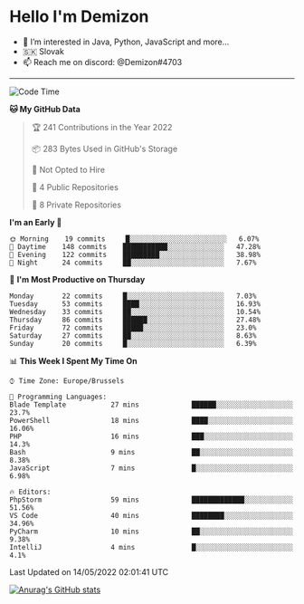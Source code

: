 # Hello I'm Demizon
- 👀 I’m interested in Java, Python, JavaScript and more...
- 🇸🇰 Slovak
- 📫 Reach me on discord: @Demizon#4703

---

<!--START_SECTION:waka-->
![Code Time](http://img.shields.io/badge/Code%20Time-0%20secs-blue)

**🐱 My GitHub Data** 

> 🏆 241 Contributions in the Year 2022
 > 
> 📦 283 Bytes Used in GitHub's Storage 
 > 
> 🚫 Not Opted to Hire
 > 
> 📜 4 Public Repositories 
 > 
> 🔑 8 Private Repositories  
 > 
**I'm an Early 🐤** 

```text
🌞 Morning    19 commits     █░░░░░░░░░░░░░░░░░░░░░░░░   6.07% 
🌆 Daytime    148 commits    ███████████░░░░░░░░░░░░░░   47.28% 
🌃 Evening    122 commits    █████████░░░░░░░░░░░░░░░░   38.98% 
🌙 Night      24 commits     ██░░░░░░░░░░░░░░░░░░░░░░░   7.67%

```
📅 **I'm Most Productive on Thursday** 

```text
Monday       22 commits     █░░░░░░░░░░░░░░░░░░░░░░░░   7.03% 
Tuesday      53 commits     ████░░░░░░░░░░░░░░░░░░░░░   16.93% 
Wednesday    33 commits     ██░░░░░░░░░░░░░░░░░░░░░░░   10.54% 
Thursday     86 commits     ██████░░░░░░░░░░░░░░░░░░░   27.48% 
Friday       72 commits     █████░░░░░░░░░░░░░░░░░░░░   23.0% 
Saturday     27 commits     ██░░░░░░░░░░░░░░░░░░░░░░░   8.63% 
Sunday       20 commits     █░░░░░░░░░░░░░░░░░░░░░░░░   6.39%

```


📊 **This Week I Spent My Time On** 

```text
⌚︎ Time Zone: Europe/Brussels

💬 Programming Languages: 
Blade Template           27 mins             ██████░░░░░░░░░░░░░░░░░░░   23.7% 
PowerShell               18 mins             ████░░░░░░░░░░░░░░░░░░░░░   16.06% 
PHP                      16 mins             ███░░░░░░░░░░░░░░░░░░░░░░   14.3% 
Bash                     9 mins              ██░░░░░░░░░░░░░░░░░░░░░░░   8.38% 
JavaScript               7 mins              █░░░░░░░░░░░░░░░░░░░░░░░░   6.98%

🔥 Editors: 
PhpStorm                 59 mins             █████████████░░░░░░░░░░░░   51.56% 
VS Code                  40 mins             ████████░░░░░░░░░░░░░░░░░   34.96% 
PyCharm                  10 mins             ██░░░░░░░░░░░░░░░░░░░░░░░   9.38% 
IntelliJ                 4 mins              █░░░░░░░░░░░░░░░░░░░░░░░░   4.1%

```


 Last Updated on 14/05/2022 02:01:41 UTC
<!--END_SECTION:waka-->

[![Anurag's GitHub stats](https://github-readme-stats.vercel.app/api?username=Demizon3433)](https://github.com/anuraghazra/github-readme-stats)
